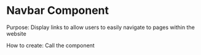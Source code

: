 # Navbar Component

Purpose:
Display links to allow users to easily navigate to pages within the website

How to create:
Call the component
